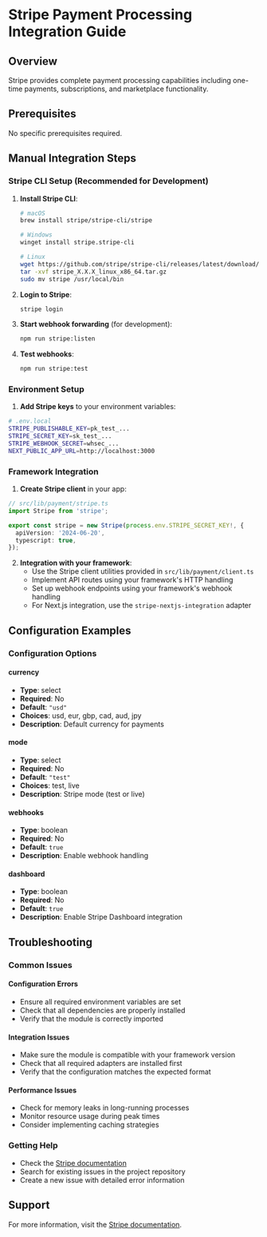 # Stripe Payment Processing Integration Guide

## Overview
Stripe provides complete payment processing capabilities including one-time payments, subscriptions, and marketplace functionality.

## Prerequisites
No specific prerequisites required.

## Manual Integration Steps

### Stripe CLI Setup (Recommended for Development)
1. **Install Stripe CLI**:
   ```bash
   # macOS
   brew install stripe/stripe-cli/stripe
   
   # Windows
   winget install stripe.stripe-cli
   
   # Linux
   wget https://github.com/stripe/stripe-cli/releases/latest/download/stripe_X.X.X_linux_x86_64.tar.gz
   tar -xvf stripe_X.X.X_linux_x86_64.tar.gz
   sudo mv stripe /usr/local/bin
   ```

2. **Login to Stripe**:
   ```bash
   stripe login
   ```

3. **Start webhook forwarding** (for development):
   ```bash
   npm run stripe:listen
   ```

4. **Test webhooks**:
   ```bash
   npm run stripe:test
   ```

### Environment Setup
1. **Add Stripe keys** to your environment variables:
```bash
# .env.local
STRIPE_PUBLISHABLE_KEY=pk_test_...
STRIPE_SECRET_KEY=sk_test_...
STRIPE_WEBHOOK_SECRET=whsec_...
NEXT_PUBLIC_APP_URL=http://localhost:3000
```

### Framework Integration
1. **Create Stripe client** in your app:
```typescript
// src/lib/payment/stripe.ts
import Stripe from 'stripe';

export const stripe = new Stripe(process.env.STRIPE_SECRET_KEY!, {
  apiVersion: '2024-06-20',
  typescript: true,
});
```

2. **Integration with your framework**:
   - Use the Stripe client utilities provided in `src/lib/payment/client.ts`
   - Implement API routes using your framework's HTTP handling
   - Set up webhook endpoints using your framework's webhook handling
   - For Next.js integration, use the `stripe-nextjs-integration` adapter

## Configuration Examples

### Configuration Options

#### currency
- **Type**: select
- **Required**: No
- **Default**: `"usd"`
- **Choices**: usd, eur, gbp, cad, aud, jpy
- **Description**: Default currency for payments

#### mode
- **Type**: select
- **Required**: No
- **Default**: `"test"`
- **Choices**: test, live
- **Description**: Stripe mode (test or live)

#### webhooks
- **Type**: boolean
- **Required**: No
- **Default**: `true`
- **Description**: Enable webhook handling

#### dashboard
- **Type**: boolean
- **Required**: No
- **Default**: `true`
- **Description**: Enable Stripe Dashboard integration

## Troubleshooting

### Common Issues

#### Configuration Errors
- Ensure all required environment variables are set
- Check that all dependencies are properly installed
- Verify that the module is correctly imported

#### Integration Issues
- Make sure the module is compatible with your framework version
- Check that all required adapters are installed first
- Verify that the configuration matches the expected format

#### Performance Issues
- Check for memory leaks in long-running processes
- Monitor resource usage during peak times
- Consider implementing caching strategies

### Getting Help
- Check the [Stripe documentation](https://stripe.com/docs)
- Search for existing issues in the project repository
- Create a new issue with detailed error information

## Support
For more information, visit the [Stripe documentation](https://stripe.com/docs).
